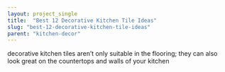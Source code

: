 ```yaml
---
layout: project_single
title:  "Best 12 Decorative Kitchen Tile Ideas"
slug: "best-12-decorative-kitchen-tile-ideas"
parent: "kitchen-decor"
---
```

decorative kitchen tiles aren’t only suitable in the flooring; they can also look great on the countertops and walls of your kitchen